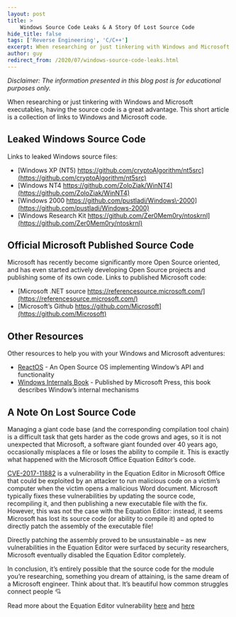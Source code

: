 ```yaml
---
layout: post
title: >
    Windows Source Code Leaks & A Story Of Lost Source Code
hide_title: false
tags: ['Reverse Engineering', 'C/C++']
excerpt: When researching or just tinkering with Windows and Microsoft executables, having the source code is a great advantage. This short article is a collection of links to Windows and Microsoft code, and a story about it.
author: guy
redirect_from: /2020/07/windows-source-code-leaks.html
---
```

*Disclaimer: The information presented in this blog post is for educational purposes only.*

When researching or just tinkering with Windows and Microsoft executables, having the source code is a great advantage. This short article is a collection of links to Windows and Microsoft code.
## Leaked Windows Source Code
Links to leaked Windows source files:
* [Windows XP \(NT5\) https://github.com/cryptoAlgorithm/nt5src](https://github.com/cryptoAlgorithm/nt5src)
* [Windows NT4 https://github.com/ZoloZiak/WinNT4](https://github.com/ZoloZiak/WinNT4)
* [Windows 2000 https://github.com/pustladi/Windows\-2000](https://github.com/pustladi/Windows-2000)
* [Windows Research Kit https://github.com/Zer0Mem0ry/ntoskrnl](https://github.com/Zer0Mem0ry/ntoskrnl)

## Official Microsoft Published Source Code
Microsoft has recently become significantly more Open Source oriented, and has even started actively developing Open Source projects and publishing some of its own code.
Links to published Microsoft code:
* [Microsoft .NET source https://referencesource.microsoft.com/](https://referencesource.microsoft.com/)
* [Microsoft’s Github https://github.com/Microsoft](https://github.com/Microsoft)

## Other Resources
Other resources to help you with your Windows and Microsoft adventures:
* [ReactOS](https://reactos.org/) \- An Open Source OS implementing Window’s API and functionality
* [Windows Internals Book](https://docs.microsoft.com/en-us/sysinternals/learn/windows-internals) \- Published by Microsoft Press, this book describes Window’s internal mechanisms

## A Note On Lost Source Code
Managing a giant code base \(and the corresponding compilation tool chain\) is a difficult task that gets harder as the code grows and ages, so it is not unexpected that Microsoft, a software giant founded over 40 years ago, occasionally misplaces a file or loses the ability to compile it. This is exactly what happened with the Microsoft Office Equation Editor’s code. 

[CVE\-2017\-11882](https://portal.msrc.microsoft.com/en-US/security-guidance/advisory/CVE-2017-11882) is a vulnerability in the Equation Editor in Microsoft Office that could be exploited by an attacker to run malicious code on a victim’s computer when the victim opens a malicious Word document. Microsoft typically fixes these vulnerabilities by updating the source code, recompiling it, and then publishing a new executable file with the fix. However, this was not the case with the Equation Editor: instead, it seems Microsoft has lost its source code \(or ability to compile it\) and opted to directly patch the assembly of the executable file\! 

Directly patching the assembly proved to be unsustainable – as new vulnerabilities in the Equation Editor were surfaced by security researchers, Microsoft eventually disabled the Equation Editor completely. 

In conclusion, it’s entirely possible that the source code for the module you’re researching, something you dream of attaining, is the same dream of a Microsoft engineer. Think about that. It’s beautiful how common struggles connect people 💘

Read more about the Equation Editor vulnerability [here](https://blog.0patch.com/2017/11/did-microsoft-just-manually-patch-their.html) and [here](https://unit42.paloaltonetworks.com/unit42-analysis-of-cve-2017-11882-exploit-in-the-wild/)
